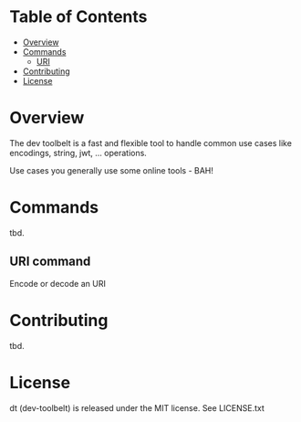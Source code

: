 # Table of Contents

- [Overview](#overview)
- [Commands](#commands)
  * [URI](#uri-command)
- [Contributing](#contributing)
- [License](#license)

# Overview
The dev toolbelt is a fast and flexible tool to handle common use
cases like encodings, string, jwt, ... operations.

Use cases you generally use some online tools - BAH!

# Commands
tbd.

## URI command
Encode or decode an URI

# Contributing
tbd.

# License
dt (dev-toolbelt) is released under the MIT license. See LICENSE.txt
